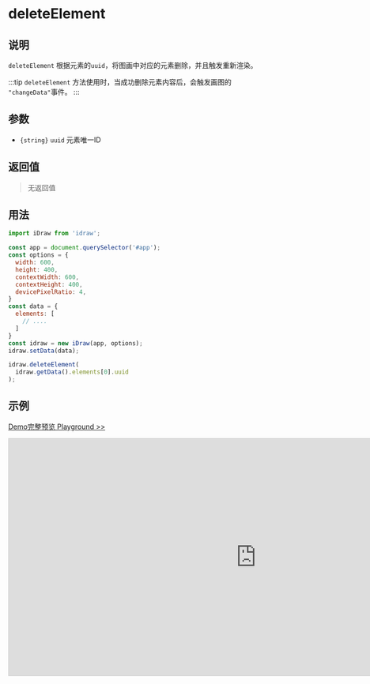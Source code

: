 # deleteElement

## 说明

`deleteElement` 根据元素的`uuid`，将图画中对应的元素删除，并且触发重新渲染。

:::tip
`deleteElement` 方法使用时，当成功删除元素内容后，会触发画图的 `"changeData"`事件。
:::

## 参数

- `{string}` `uuid` 元素唯一ID

## 返回值

> 无返回值

## 用法

```js
import iDraw from 'idraw';

const app = document.querySelector('#app');
const options = {
  width: 600,
  height: 400,
  contextWidth: 600,
  contextHeight: 400,
  devicePixelRatio: 4,
}
const data = {
  elements: [
    // ....
  ]
}
const idraw = new iDraw(app, options);
idraw.setData(data);

idraw.deleteElement(
  idraw.getData().elements[0].uuid
);
```

## 示例

[Demo完整预览 Playground >>](https://idraw.js.org/playground/?demo=api-deleteElement)

<iframe 
  src="https://idraw.js.org/playground/?demo=api-deleteElement&header=false&sider=false&default-editor-split=37" 
  width="1000" height="480" frameborder="no" border="0"
  style="border: 1px solid #cecece; margin: 0px auto;"
></iframe>